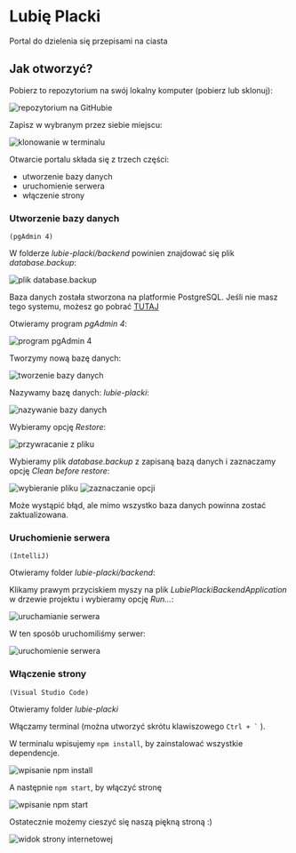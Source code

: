 # Lubię Placki 
Portal do dzielenia się przepisami na ciasta

## Jak otworzyć?
Pobierz to repozytorium na swój lokalny komputer (pobierz lub sklonuj):

![repozytorium na GitHubie](https://pics.tinypic.pl/i/00994/jntcj5e1sc6h.png)

Zapisz w wybranym przez siebie miejscu:

![klonowanie w terminalu](https://pics.tinypic.pl/i/00994/3zkj10wohx2a.png)

Otwarcie portalu składa się z trzech części:
- utworzenie bazy danych
- uruchomienie serwera
- włączenie strony

### Utworzenie bazy danych
`(pgAdmin 4)`

W folderze *lubie-placki/backend* powinien znajdować się plik *database.backup*:

![plik database.backup](https://pics.tinypic.pl/i/00994/4dy8d4u0jxnq.png)

Baza danych została stworzona na platformie PostgreSQL. Jeśli nie masz tego systemu, możesz go pobrać [TUTAJ](https://www.postgresql.org/download/)

Otwieramy program *pgAdmin 4*:

![program pgAdmin 4](https://pics.tinypic.pl/i/00994/dfv3m1rgxj51.png)

Tworzymy nową bazę danych:

![tworzenie bazy danych](https://pics.tinypic.pl/i/00994/albzeac4p7jp.png)

Nazywamy bazę danych: *lubie-placki*:

![nazywanie bazy danych](https://pics.tinypic.pl/i/00994/92lp38vibqzl.png)

Wybieramy opcję *Restore*:

![przywracanie z pliku](https://pics.tinypic.pl/i/00994/urww0qryjc0d.png)

Wybieramy plik *database.backup* z zapisaną bazą danych i zaznaczamy opcję *Clean before restore*:

![wybieranie pliku](https://pics.tinypic.pl/i/00994/xksbzjpmisnt.png)
![zaznaczanie opcji](https://pics.tinypic.pl/i/00994/wwgkpi8vgcm7.png)

Może wystąpić błąd, ale mimo wszystko baza danych powinna zostać zaktualizowana.

### Uruchomienie serwera
`(IntelliJ)`

Otwieramy folder *lubie-placki/backend*:

Klikamy prawym przyciskiem myszy na plik *LubiePlackiBackendApplication* w drzewie projektu i wybieramy opcję *Run...*:

![uruchamianie serwera](https://pics.tinypic.pl/i/00994/6rsv2dhgmglq.png)

W ten sposób uruchomiliśmy serwer:

![uruchomienie serwera](https://pics.tinypic.pl/i/00994/281i0krbrnem.png)

### Włączenie strony
`(Visual Studio Code)`

Otwieramy folder *lubie-placki*

Włączamy terminal (można utworzyć skrótu klawiszowego `` Ctrl + ` ``  ).

W terminalu wpisujemy `npm install`, by zainstalować wszystkie dependencje.

![wpisanie npm install](https://pics.tinypic.pl/i/00994/35g2dgldvbwd.png)

A następnie `npm start`, by włączyć stronę

![wpisanie npm start](https://pics.tinypic.pl/i/00994/9pogvbvi61f2.png)

Ostatecznie możemy cieszyć się naszą piękną stroną :)

![widok strony internetowej](https://pics.tinypic.pl/i/00994/c883std8emdp.png)
